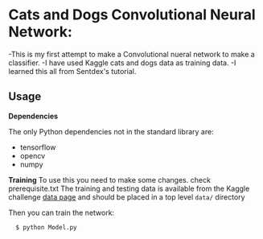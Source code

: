 # Cats and Dogs Convolutional Neural Network:
  -This is my first attempt to make a Convolutional nueral network to make  a classifier.
  -I have used Kaggle cats and dogs data as training data.
  -I learned this all from Sentdex's tutorial. 
 
 ## Usage

**Dependencies**

The only Python dependencies not in the standard library are:

  * tensorflow
  * opencv
  * numpy


**Training**
To use this you need to make some changes. check prerequisite.txt
The training and testing data is available from the Kaggle challenge [data page](https://www.kaggle.com/c/dogs-vs-cats-redux-kernels-edition/data) and should be placed in a top level `data/` directory

Then you can train the network:

      $ python Model.py
